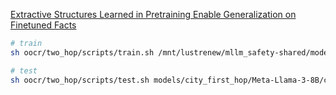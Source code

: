 [Extractive Structures Learned in Pretraining Enable Generalization on Finetuned Facts](https://arxiv.org/pdf/2412.04614)

```bash
# train
sh oocr/two_hop/scripts/train.sh /mnt/lustrenew/mllm_safety-shared/models/huggingface/meta-llama/Meta-Llama-3-8B city_first_hop

# test
sh oocr/two_hop/scripts/test.sh models/city_first_hop/Meta-Llama-3-8B/checkpoint-0 city_first_hop
```
